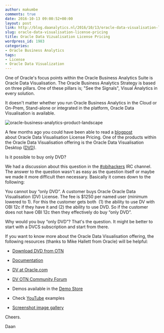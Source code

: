 ```yaml
---
author: makumbe
comments: true
date: 2016-10-13 09:00:52+00:00
layout: post
link: http://blog.daanalytics.nl/2016/10/13/oracle-data-visualisation-license-pricing/
slug: oracle-data-visualisation-license-pricing
title: Oracle Data Vizualisation License Pricing
wordpress_id: 1983
categories:
- Oracle Business Analytics
tags:
- License
- Oracle Data Visualization
---
```


One of Oracle's focus points within the Oracle Business Analytics Suite is Oracle Data Visualisation. The Oracle Business Analytics Strategy is based on three pillars. One of these pillars is; "See the Signals", Visual Analytics in every solution.

It doesn't matter whether you run Oracle Business Analytics in the Cloud or On-Prem, Stand-alone or integrated in the platform, Oracle Data Visualisation is available.

![oracle-business-analytics-product-landscape](https://obibb.files.wordpress.com/2016/10/oracle-business-analytics-product-landscape.png)

A few months ago you could have been able to read a [blogpost](https://blogs.oracle.com/emeapartnerbiepm/entry/oracle_data_visualisation_license_pricing) about Oracle Data Visualisation License Pricing. One of the products within the Oracle Data Visualisation offering is the Oracle Data Visualisation Desktop ([DVD](https://blogs.oracle.com/emeapartnerbiepm/entry/new_in_may_2016_data)).

Is it possible to buy only DVD?

We had a discussion about this question in the [#obihackers](http://rmoff.net/2016/03/03/obihackers-irc-channel/) IRC channel. The answer to the question wasn't as easy as the question itself or maybe we made it more difficult then necessary. Basically it comes down to the following:

You cannot buy “only DVD”. A customer buys Oracle Oracle Data Visualisation (DV) License. The fee is $1250 per named user (minimum lowered to 1). For this the customer gets both  (1) the ability to use DV with OBI 12c if they have it and (2) the ability to use DVD. So if the customer does not have OBI 12c then they effectively do buy “only DVD”.

Why would you buy “only DVD”? That's the question. It might be better to start with a DVCS subscription and start from there.

If you want to know more about the Oracle Data Visualisation offering, the following resources (thanks to Mike Hallett from Oracle) will be helpful:



	
  * [Download DVD from OTN](http://www.oracle.com/technetwork/middleware/oracle-data-visualization/downloads/oracle-data-visualization-desktop-2938957.html)

	
  * [Documentation](https://docs.oracle.com/middleware/bidv1221/desktop/index.html)

	
  * [DV at Oracle.com](https://www.oracle.com/solutions/business-analytics/business-intelligence/data-visualization.html)

	
  * [DV OTN Community Forum](https://community.oracle.com/community/business_intelligence/data-visualization)

	
  * Demos available in the [Demo Store](http://launch.oracle.com/?bidemostore)

	
  * Check [YouTube](https://www.youtube.com/user/OracleBITechDemos) examples

	
  * [Screenshot image gallery](https://picasaweb.google.com/116650163441650868353/DVDSampleScreenshotGallery)


Cheers.

Daan
